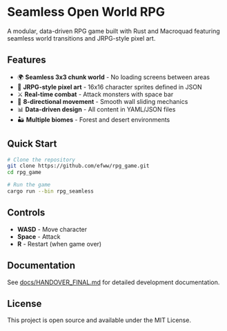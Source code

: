 # Seamless Open World RPG

A modular, data-driven RPG game built with Rust and Macroquad featuring seamless world transitions and JRPG-style pixel art.

## Features

- 🌍 **Seamless 3x3 chunk world** - No loading screens between areas
- 🎨 **JRPG-style pixel art** - 16x16 character sprites defined in JSON
- ⚔️ **Real-time combat** - Attack monsters with space bar
- 🏃 **8-directional movement** - Smooth wall sliding mechanics
- 📊 **Data-driven design** - All content in YAML/JSON files
- 🏜️ **Multiple biomes** - Forest and desert environments

## Quick Start

```bash
# Clone the repository
git clone https://github.com/efww/rpg_game.git
cd rpg_game

# Run the game
cargo run --bin rpg_seamless
```

## Controls

- **WASD** - Move character
- **Space** - Attack
- **R** - Restart (when game over)

## Documentation

See [docs/HANDOVER_FINAL.md](docs/HANDOVER_FINAL.md) for detailed development documentation.

## License

This project is open source and available under the MIT License.